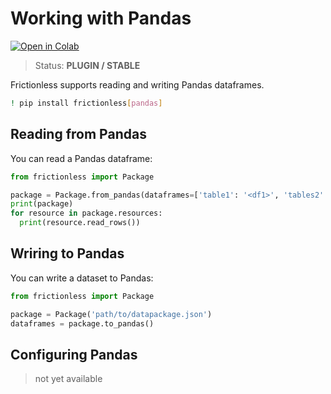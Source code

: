 # Working with Pandas

[![Open in Colab](https://colab.research.google.com/assets/colab-badge.svg)](https://colab.research.google.com/drive/1b6d-oMN0Mi2vMlTN8KwY11ezAgRd-dhl)



> Status: **PLUGIN / STABLE**

Frictionless supports reading and writing Pandas dataframes.


```bash
! pip install frictionless[pandas]
```

## Reading from Pandas

You can read a Pandas dataframe:

```python
from frictionless import Package

package = Package.from_pandas(dataframes=['table1': '<df1>', 'tables2': '<df2>'])
print(package)
for resource in package.resources:
  print(resource.read_rows())
```

## Wriring to Pandas

You can write a dataset to Pandas:

```python
from frictionless import Package

package = Package('path/to/datapackage.json')
dataframes = package.to_pandas()
```

## Configuring Pandas

> not yet available